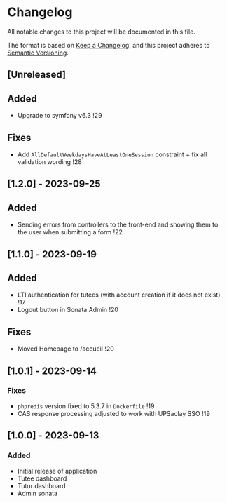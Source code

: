 # Changelog

All notable changes to this project will be documented in this file.

The format is based on [Keep a Changelog](https://keepachangelog.com/en/1.0.0/),
and this project adheres to [Semantic Versioning](https://semver.org/spec/v2.0.0.html).

## [Unreleased]

## Added
- Upgrade to symfony v6.3 !29

## Fixes
- Add `AllDefaultWeekdaysHaveAtLeastOneSession` constraint + fix all validation wording !28

## [1.2.0] - 2023-09-25

## Added
- Sending errors from controllers to the front-end and showing them to the user when submitting a form !22

## [1.1.0] - 2023-09-19

## Added
- LTI authentication for tutees (with account creation if it does not exist) !17
- Logout button in Sonata Admin !20

## Fixes
- Moved Homepage to /accueil !20

## [1.0.1] - 2023-09-14

### Fixes
- `phpredis` version fixed to 5.3.7 in `Dockerfile` !19
- CAS response processing adjusted to work with UPSaclay SSO !19

## [1.0.0] - 2023-09-13

### Added

- Initial release of application
- Tutee dashboard
- Tutor dashboard
- Admin sonata
